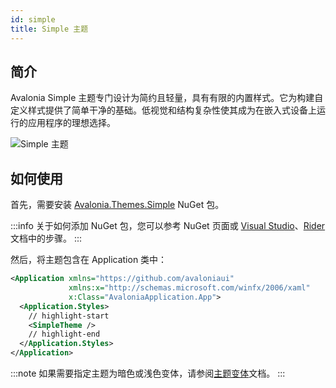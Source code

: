 ```yaml
---
id: simple
title: Simple 主题
---
```


## 简介

Avalonia Simple 主题专门设计为简约且轻量，具有有限的内置样式。它为构建自定义样式提供了简单干净的基础。低视觉和结构复杂性使其成为在嵌入式设备上运行的应用程序的理想选择。

![Simple 主题](/img/basics/user-interface/styling/simple-theme.png)

## 如何使用

首先，需要安装 [Avalonia.Themes.Simple](https://www.nuget.org/packages/Avalonia.Themes.Simple/) NuGet 包。

:::info
关于如何添加 NuGet 包，您可以参考 NuGet 页面或 [Visual Studio](https://learn.microsoft.com/en-us/nuget/quickstart/install-and-use-a-package-in-visual-studio)、[Rider](https://www.jetbrains.com/help/rider/Using_NuGet.html) 文档中的步骤。
:::

然后，将主题包含在 Application 类中：

```xml title="App.axaml"
<Application xmlns="https://github.com/avaloniaui"
             xmlns:x="http://schemas.microsoft.com/winfx/2006/xaml"
             x:Class="AvaloniaApplication.App">
  <Application.Styles>
    // highlight-start
    <SimpleTheme />
    // highlight-end
  </Application.Styles>
</Application>

```

:::note
如果需要指定主题为暗色或浅色变体，请参阅[主题变体](../../../../guides/styles-and-resources/how-to-use-theme-variants.md)文档。
:::